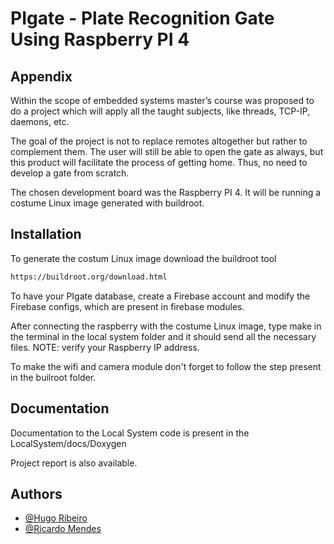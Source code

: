 
# PIgate - Plate Recognition Gate Using Raspberry PI 4





## Appendix


Within the scope of embedded systems master’s course was proposed to do a project which will apply all the taught subjects, like threads, TCP-IP, daemons, etc.

The goal of the project is not to replace remotes altogether but rather to complement them. The user will still be able to open the gate as always, but this product will facilitate the process of getting home. Thus, no need to develop a gate from scratch.

The chosen development board was the Raspberry PI 4. It will be running a costume Linux image generated with buildroot.


## Installation

To generate the costum Linux image download the buildroot tool

```bash
https://buildroot.org/download.html
```
    
To have your PIgate database, create a Firebase account and modify the Firebase configs, which are present in firebase modules.

After connecting the raspberry with the costume Linux image, type make in the terminal in the local system folder and it should send all the necessary files. NOTE: verify your Raspberry IP address.

To make the wifi and camera module don't forget to follow the step present in the builroot folder.




## Documentation

Documentation to the Local System code is present in the LocalSystem/docs/Doxygen

Project report is also available.
## Authors

- [@Hugo Ribeiro](https://github.com/HugoRibeiro-A88287-UM)
- [@Ricardo Mendes](https://github.com/Portagens)

